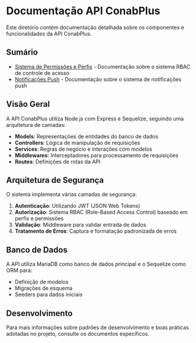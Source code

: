 # Documentação API ConabPlus

Este diretório contém documentação detalhada sobre os componentes e funcionalidades da API ConabPlus.

## Sumário

- [Sistema de Permissões e Perfis](./permission-system.md) - Documentação sobre o sistema RBAC de controle de acesso
- [Notificações Push](./push-notifications.md) - Documentação sobre o sistema de notificações push

## Visão Geral

A API ConabPlus utiliza Node.js com Express e Sequelize, seguindo uma arquitetura de camadas:

- **Models**: Representações de entidades do banco de dados
- **Controllers**: Lógica de manipulação de requisições
- **Services**: Regras de negócio e interações com modelos
- **Middlewares**: Interceptadores para processamento de requisições
- **Routes**: Definições de rotas da API

## Arquitetura de Segurança

O sistema implementa várias camadas de segurança:

1. **Autenticação**: Utilizando JWT (JSON Web Tokens)
2. **Autorização**: Sistema RBAC (Role-Based Access Control) baseado em perfis e permissões
3. **Validação**: Middleware para validar entrada de dados
4. **Tratamento de Erros**: Captura e formatação padronizada de erros

## Banco de Dados

A API utiliza MariaDB como banco de dados principal e o Sequelize como ORM para:
- Definição de modelos
- Migrações de esquema
- Seeders para dados iniciais

## Desenvolvimento

Para mais informações sobre padrões de desenvolvimento e boas práticas adotadas no projeto, consulte os documentos específicos.
